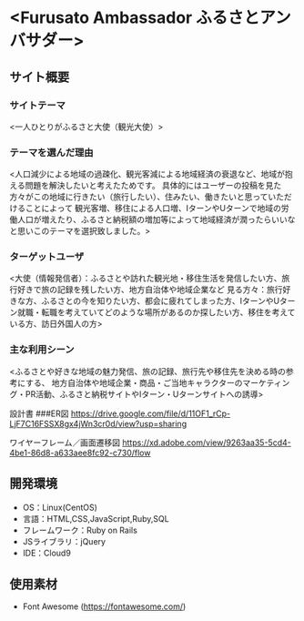 # <Furusato Ambassador ふるさとアンバサダー>

## サイト概要
### サイトテーマ
<一人ひとりがふるさと大使（観光大使）>

### テーマを選んだ理由
<人口減少による地域の過疎化、観光客減による地域経済の衰退など、地域が抱える問題を解決したいと考えたためです。
 具体的にはユーザーの投稿を見た方々がこの地域に行きたい（旅行したい）、住みたい、働きたいと思っていただけることによって
 観光客増、移住による人口増、IターンやUターンで地域の労働人口が増えたり、ふるさと納税額の増加等によって地域経済が潤ったらいいなと思いこのテーマを選択致しました。>

### ターゲットユーザ
<大使（情報発信者）：ふるさとや訪れた観光地・移住生活を発信したい方、旅行好きで旅の記録を残したい方、地方自治体や地域企業など
 見る方々：旅行好きな方、ふるさとの今を知りたい方、都会に疲れてしまった方、IターンやUターン就職・転職を考えていてどのような場所があるのか探したい方、移住を考えている方、訪日外国人の方>

### 主な利用シーン
<ふるさとや好きな地域の魅力発信、旅の記録、旅行先や移住先を決める時の参考にする、
 地方自治体や地域企業・商品・ご当地キャラクターのマーケティング・PR活動、ふるさと納税サイトやIターン・Uターンサイトへの誘導>

設計書
###ER図
<https://drive.google.com/file/d/11OF1_rCp-LjF7C16FSSX8gx4jWn3cr0d/view?usp=sharing>

ワイヤーフレーム／画面遷移図
<https://xd.adobe.com/view/9263aa35-5cd4-4be1-86d8-a633aee8fc92-c730/flow>

## 開発環境
- OS：Linux(CentOS)
- 言語：HTML,CSS,JavaScript,Ruby,SQL
- フレームワーク：Ruby on Rails
- JSライブラリ：jQuery
- IDE：Cloud9

## 使用素材
- Font Awesome (https://fontawesome.com/)